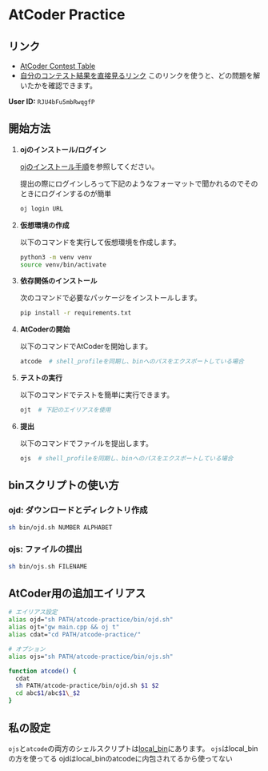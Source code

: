 # AtCoder Practice
## リンク
- [AtCoder Contest Table](https://kenkoooo.com/atcoder/#/table/)
- [自分のコンテスト結果を直接見るリンク](https://kenkoooo.com/atcoder/#/table/RJU4bFu5mbRwqgfP)
このリンクを使うと、どの問題を解いたかを確認できます。

**User ID:**
`RJU4bFu5mbRwqgfP`

## 開始方法

1. **ojのインストール/ログイン**
   
   [ojのインストール手順](https://github.com/online-judge-tools/oj/blob/master/README.ja.md)を参照してください。
   
   提出の際にログインしろって下記のようなフォーマットで聞かれるのでそのときにログインするのが簡単
   ```sh
   oj login URL
   ```

2. **仮想環境の作成**
   
   以下のコマンドを実行して仮想環境を作成します。
   ```sh
   python3 -m venv venv
   source venv/bin/activate
   ```

3. **依存関係のインストール**
   
   次のコマンドで必要なパッケージをインストールします。
   ```sh
   pip install -r requirements.txt
   ```

4. **AtCoderの開始**
   
   以下のコマンドでAtCoderを開始します。
   ```sh
   atcode  # shell_profileを同期し、binへのパスをエクスポートしている場合
   ```

5. **テストの実行**
   
   以下のコマンドでテストを簡単に実行できます。
   ```sh
   ojt  # 下記のエイリアスを使用
   ```

6. **提出**
   
   以下のコマンドでファイルを提出します。
   ```sh
   ojs  # shell_profileを同期し、binへのパスをエクスポートしている場合
   ```

## binスクリプトの使い方

### ojd: ダウンロードとディレクトリ作成
```sh
sh bin/ojd.sh NUMBER ALPHABET
```

### ojs: ファイルの提出
```sh
sh bin/ojs.sh FILENAME
```

## AtCoder用の追加エイリアス
```sh
# エイリアス設定
alias ojd="sh PATH/atcode-practice/bin/ojd.sh"
alias ojt="gw main.cpp && oj t"
alias cdat="cd PATH/atcode-practice/"

# オプション
alias ojs="sh PATH/atcode-practice/bin/ojs.sh"

function atcode() {
  cdat
  sh PATH/atcode-practice/bin/ojd.sh $1 $2
  cd abc$1/abc$1\_$2
}
```

## 私の設定
`ojs`と`atcode`の両方のシェルスクリプトは[local_bin](https://forgejo.hatsuyoake.com/susui/local_bin)にあります。
`ojs`はlocal_binの方を使ってる
ojdはlocal_binのatcodeに内包されてるから使ってない
